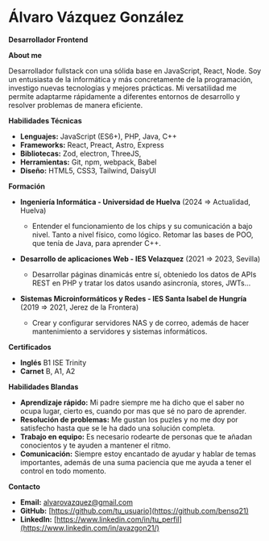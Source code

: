 # Álvaro Vázquez González
**Desarrollador Frontend**

**About me**

Desarrollador fullstack con una sólida base en JavaScript, React, Node. Soy un entusiasta de la informática y más concretamente de la programación, investigo nuevas tecnologías y mejores prácticas. Mi versatilidad me permite adaptarme rápidamente a diferentes entornos de desarrollo y resolver problemas de manera eficiente.

**Habilidades Técnicas**

* **Lenguajes:** JavaScript (ES6+), PHP, Java, C++
* **Frameworks:** React, Preact, Astro, Express
* **Bibliotecas:** Zod, electron, ThreeJS, 
* **Herramientas:** Git, npm, webpack, Babel
* **Diseño:** HTML5, CSS3, Tailwind, DaisyUI

**Formación**

* **Ingeniería Informática - Universidad de Huelva** (2024 => Actualidad, Huelva)
  * Entender el funcionamiento de los chips y su comunicación a bajo nivel. Tanto a nivel físico, como lógico. Retomar las bases de POO, que tenía de Java, para aprender C++. 

* **Desarrollo de aplicaciones Web - IES Velazquez** (2021 => 2023, Sevilla)
  * Desarrollar páginas dinamicás entre sí, obteniedo los datos de APIs REST en PHP y tratar los datos usando asincronía, stores, JWTs...

* **Sistemas Microinformáticos y Redes - IES Santa Isabel de Hungría** (2019 => 2021, Jerez de la Frontera)
  * Crear y configurar servidores NAS y de correo, además de hacer mantenimiento a servidores y sistemas informáticos.

**Certificados**

* **Inglés** B1 ISE Trinity
* **Carnet** B, A1, A2

**Habilidades Blandas**

* **Aprendizaje rápido:** Mi padre siempre me ha dicho que el saber no ocupa lugar, cierto es, cuando por mas que sé no paro de aprender.
* **Resolución de problemas:** Me gustan los puzles y no me doy por satisfecho hasta que se le ha dado una solución completa.
* **Trabajo en equipo:** Es necesario rodearte de personas que te añadan conocientos y te ayuden a mantener el ritmo. 
* **Comunicación:** Siempre estoy encantado de ayudar y hablar de temas importantes, además de una suma paciencia que me ayuda a tener el control en todo momento.

**Contacto**

* **Email:** alvarovazquez@gmail.com
* **GitHub:** [https://github.com/tu_usuario](https://github.com/bensq21)
* **LinkedIn:** [https://www.linkedin.com/in/tu_perfil](https://www.linkedin.com/in/avazgon21/)
